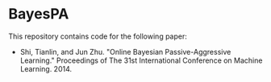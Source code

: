 BayesPA
=======
This repository contains code for the following paper:

* Shi, Tianlin, and Jun Zhu. "Online Bayesian Passive-Aggressive Learning." Proceedings of The 31st International
Conference on Machine Learning. 2014.


